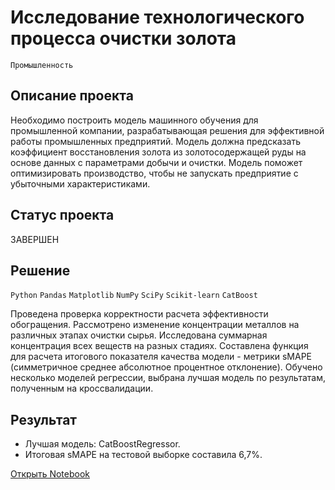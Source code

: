 # Исследование технологического процесса очистки золота

`Промышленность`

## Описание проекта

Необходимо построить модель машинного обучения для промышленной компании, разрабатывающая решения для эффективной работы промышленных предприятий. Модель должна предсказать коэффициент восстановления золота из золотосодержащей руды на основе данных с параметрами добычи и очистки. Модель поможет оптимизировать производство, чтобы не запускать предприятие с убыточными характеристиками.

## Статус проекта

ЗАВЕРШЕН

## Решение

`Python` `Pandas` `Matplotlib` `NumPy` `SciPy` `Scikit-learn` `CatBoost`

Проведена проверка корректности расчета эффективности обогращения. Рассмотрено изменение концентрации металлов на различных этапах очистки сырья. Исследована суммарная концентрация всех веществ на разных стадиях. Составлена функция для расчета итогового показателя качества модели - метрики sMAPE (симметричное среднее абсолютное процентное отклонение). Обучено несколько моделей регрессии, выбрана лучшая модель по результатам, полученным на кроссвалидации.

## Результат

- Лучшая модель: CatBoostRegressor. 
- Итоговая sMAPE на тестовой выборке составила 6,7%.

[Открыть Notebook](https://github.com/Kri5PO/Projects/blob/main/08_Исследование_технологического_процесса_очистки_золота/gold.ipynb)


```python

```
